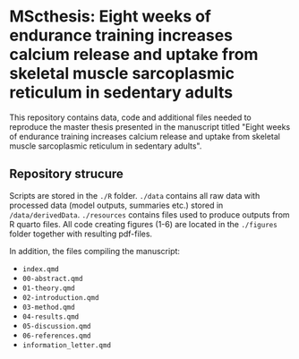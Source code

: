 # MScthesis: Eight weeks of endurance training increases calcium release and uptake from skeletal muscle sarcoplasmic reticulum in sedentary adults

This repository contains data, code and additional files needed to reproduce the master thesis presented in the manuscript titled "Eight weeks of endurance training increases calcium release and uptake from skeletal muscle sarcoplasmic reticulum in sedentary adults".

## Repository strucure

Scripts are stored in the `./R` folder. `./data` contains all raw data with processed data (model outputs, summaries etc.) stored in `/data/derivedData`. `./resources` contains files used to produce outputs from R quarto files. All code creating figures (1-6) are located in the `./figures` folder together with resulting pdf-files.

In addition, the files compiling the manuscript:

* `index.qmd`
* `00-abstract.qmd`
* `01-theory.qmd`
* `02-introduction.qmd`
* `03-method.qmd`
* `04-results.qmd`
* `05-discussion.qmd`
* `06-references.qmd`
* `information_letter.qmd`


